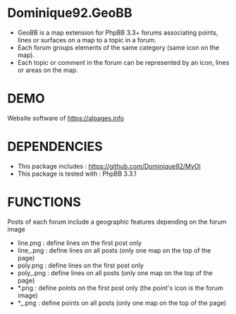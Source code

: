 Dominique92.GeoBB
=================
- GeoBB is a map extension for PhpBB 3.3+ forums associating points, lines or surfaces on a map to a topic in a forum.
- Each forum groups elements of the same category (same icon on the map).
- Each topic or comment in the forum can be represented by an icon, lines or areas on the map.

DEMO
====
Website software of https://alpages.info

DEPENDENCIES
============
* This package includes : https://github.com/Dominique92/MyOl
* This package is tested with : PhpBB 3.3.1

FUNCTIONS
=========
Posts of each forum include a geographic features depending on the forum image
* line.png : define lines on the first post only
* line_.png : define lines on all posts (only one map on the top of the page)
* poly.png : define lines on the first post only
* poly_.png : define lines on all posts (only one map on the top of the page)
* *.png : define points on the first post only (the point's icon is the forum image)
* *_.png : define points on all posts (only one map on the top of the page)